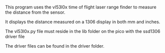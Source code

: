 This program uses the vl53l0x time of flight laser range finder to measure the distance from the sensor.

It displays the distance measured on a 1306 display in both mm and inches.

The vl53l0x.py file must reside in the lib folder on the pico with the ssd1306 driver file

The driver files can be found in the driver folder.
